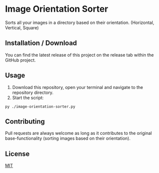 # Image Orientation Sorter

Sorts all your images in a directory based on their orientation. (Horizontal, Vertical, Square)

## Installation / Download

You can find the latest release of this project on the release tab within the GitHub project.

## Usage

1. Download this repository, open your terminal and navigate to the repository directory.
2. Start the script:

```
py ./image-orientation-sorter.py
```

## Contributing

Pull requests are always welcome as long as it contributes to the original base-functionality (sorting images based on their orientation).

## License

[MIT](https://choosealicense.com/licenses/mit/)
